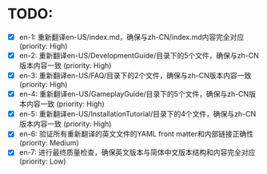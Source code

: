 # TODO:

- [x] en-1: 重新翻译en-US/index.md，确保与zh-CN/index.md内容完全对应 (priority: High)
- [x] en-2: 重新翻译en-US/DevelopmentGuide/目录下的5个文件，确保与zh-CN版本内容一致 (priority: High)
- [x] en-3: 重新翻译en-US/FAQ/目录下的2个文件，确保与zh-CN版本内容一致 (priority: High)
- [x] en-4: 重新翻译en-US/GameplayGuide/目录下的5个文件，确保与zh-CN版本内容一致 (priority: High)
- [x] en-5: 重新翻译en-US/InstallationTutorial/目录下的4个文件，确保与zh-CN版本内容一致 (priority: High)
- [x] en-6: 验证所有重新翻译的英文文件的YAML front matter和内部链接正确性 (priority: Medium)
- [x] en-7: 进行最终质量检查，确保英文版本与简体中文版本结构和内容完全对应 (priority: Low)
